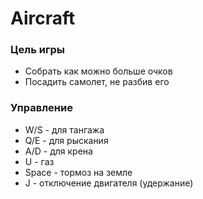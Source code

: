 <h1> Aircraft </h1>

<h3> Цель игры </h3>

- Собрать как можно больше очков
- Посадить самолет, не разбив его

<h3> Управление </h3>

<ul>
  <li>W/S - для тангажа</li>
  <li>Q/E - для рыскания</li>
  <li>A/D - для крена</li>
  <li>U - газ</li>
  <li>Space - тормоз на земле</li>
  <li>J - отключение двигателя (удержание)</li>
</ul>
